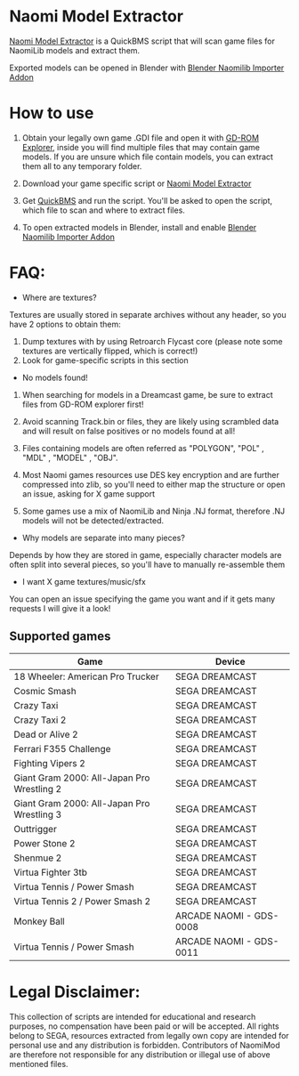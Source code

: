 # Naomi Model Extractor

[Naomi Model Extractor](https://raw.githubusercontent.com/NaomiMod/games-ExtractTools/main/NAOMI%20MODEL%20EXTRACTOR.bms) is a QuickBMS script that will scan game files for NaomiLib models and extract them.

Exported models can be opened in Blender with 
[Blender Naomilib Importer Addon](https://github.com/NaomiMod/blender-NaomiLib) 

# How to use

1) Obtain your legally own game .GDI file and open it with [GD-ROM Explorer](https://japanese-cake.livejournal.com/5889.html), inside you will find multiple files that may contain game models.
If you are unsure which file contain models, you can extract them all to any temporary folder.

2) Download your game specific script or [Naomi Model Extractor](https://github.com/NaomiMod/games-ExtractTools/archive/main.zip) 

3) Get [QuickBMS](https://aluigi.altervista.org/quickbms.htm) and run the script. You'll be asked to open the script, which file to scan and where to extract files.

4) To open extracted models in Blender, install and enable [Blender Naomilib Importer Addon](https://github.com/NaomiMod/blender-NaomiLib) 

# FAQ:

- Where are textures?

Textures are usually stored in separate archives without any header, so you have 2 options to obtain them:
1) Dump textures with by using Retroarch Flycast core (please note some textures are vertically flipped, which is correct!)
2) Look for game-specific scripts in this section

-  No models found!

1) When searching for models in a Dreamcast game, be sure to extract files from GD-ROM explorer first!

2) Avoid scanning Track.bin or files, they are likely using scrambled data and will result on false positives or no models found at all!

3) Files containing models are often referred as "POLYGON", "POL" , "MDL" , "MODEL" , "OBJ".

4) Most Naomi games resources use DES key encryption and are further compressed into zlib, so you'll need to either map the structure or open an issue, asking for X game support

5) Some games use a mix of NaomiLib and Ninja .NJ format, therefore .NJ models will not be detected/extracted.


-  Why models are separate into many pieces?

Depends by how they are stored in game, especially character models are often split into several pieces, so you'll have to manually re-assemble them


-  I want X game textures/music/sfx

You can open an issue specifying the game you want and if it gets many requests I will give it a look!

## Supported games

| Game                                       | Device                  |
| ------------------------------------------ | ----------------------- |
| 18 Wheeler: American Pro Trucker           | SEGA DREAMCAST          |
| Cosmic Smash                               | SEGA DREAMCAST          |
| Crazy Taxi                                 | SEGA DREAMCAST          |
| Crazy Taxi 2                               | SEGA DREAMCAST          |
| Dead or Alive 2                            | SEGA DREAMCAST          |
| Ferrari F355 Challenge                     | SEGA DREAMCAST          |
| Fighting Vipers 2                          | SEGA DREAMCAST          |
| Giant Gram 2000: All-Japan Pro Wrestling 2 | SEGA DREAMCAST          |
| Giant Gram 2000: All-Japan Pro Wrestling 3 | SEGA DREAMCAST          |
| Outtrigger                                 | SEGA DREAMCAST          |
| Power Stone 2                              | SEGA DREAMCAST          |
| Shenmue 2                                  | SEGA DREAMCAST          |
| Virtua Fighter 3tb                         | SEGA DREAMCAST          |
| Virtua Tennis / Power Smash                | SEGA DREAMCAST          |
| Virtua Tennis 2 / Power Smash 2            | SEGA DREAMCAST          |
| Monkey Ball                                | ARCADE NAOMI - GDS-0008 |
| Virtua Tennis / Power Smash                | ARCADE NAOMI - GDS-0011 |


# Legal Disclaimer:

This collection of scripts are intended for educational and research purposes, no compensation have been paid or will be accepted.
All rights belong to SEGA, resources extracted from legally own copy are intended for personal use and any distribution is forbidden.
Contributors of NaomiMod are therefore not responsible for any distribution or illegal use of above mentioned files.
